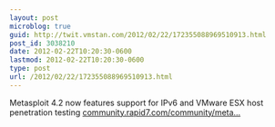 ```yaml
---
layout: post
microblog: true
guid: http://twit.vmstan.com/2012/02/22/172355088969510913.html
post_id: 3038210
date: 2012-02-22T10:20:30-0600
lastmod: 2012-02-22T10:20:30-0600
type: post
url: /2012/02/22/172355088969510913.html
---
```

Metasploit 4.2 now features support for IPv6 and VMware ESX host penetration testing <a href="https://community.rapid7.com/community/metasploit/blog/2012/02/22/metasploit-42-released">community.rapid7.com/community/meta…</a>
